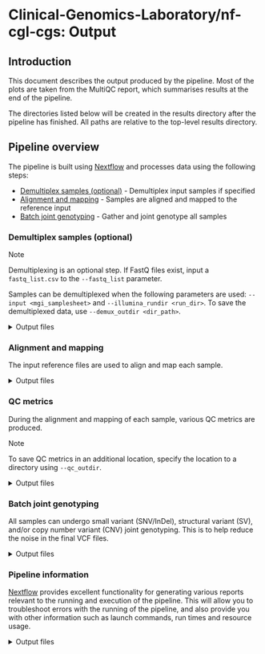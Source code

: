 # Clinical-Genomics-Laboratory/nf-cgl-cgs: Output

## Introduction

This document describes the output produced by the pipeline. Most of the plots are taken from the MultiQC report, which summarises results at the end of the pipeline.

The directories listed below will be created in the results directory after the pipeline has finished. All paths are relative to the top-level results directory.

## Pipeline overview

The pipeline is built using [Nextflow](https://www.nextflow.io/) and processes data using the following steps:

- [Demultiplex samples (optional)](#demultiplex-samples-optional) - Demultiplex input samples if specified
- [Alignment and mapping](#alignment-and-mapping) - Samples are aligned and mapped to the reference input
- [Batch joint genotyping](#batch-joint-genotyping) - Gather and joint genotype all samples

### Demultiplex samples (optional)

> [!NOTE]
> Demultiplexing is an optional step. If FastQ files exist, input a `fastq_list.csv` to the `--fastq_list` parameter.

Samples can be demultiplexed when the following parameters are used: `--input <mgi_samplesheet>` and `--illumina_rundir <run_dir>`. To save the demultiplexed data, use `--demux_outdir <dir_path>`.

<details markdown="1">
<summary>Output files</summary>

- `<params.demux_outdir>/`

  - `dragen.time_metrics.csv`: Runtime log
  - `dragen-replay.json`: Log of commands and DRAGEN configurations for demultiplexing samples.
  - `*.fastq.gz`: File that contains biological sequence data and its corresponding quality scores.

- `<params.demux_outdir>/Logs/`

  - `*.log`: DRAGEN output logs.
  - `FastqComplete.txt`: Contains timestamp of when FastQ generation is complete.

- `<params.demux_outdir>/Reports/`
  - `*_{Metrics,Stats,Counts,Barcodes}.csv`: Various QC metrics.
  - `RunInfo.xml`: Run information for sample demultiplexing.
  - `SampleSheet.csv`: Contains sample information and their corresponding indexes.
  - `fastq_list.csv`: File that contains indexes, lane, FastQ file names, etc. for each sample.

</details>

### Alignment and mapping

The input reference files are used to align and map each sample.

<details markdown="1">
<summary>Output files</summary>

- `DRAGEN_output/<sample_name>`
  - `*.bai`: An index of the Binary Alignment Map (BAM) file.
  - `*_metrics.csv`: Reports that contain various QC metrics.
  - `*.bw`: BigWig files that can be used for visualization in IGV.
  - `*.targeted.json`: Summary of variant caller results for each target.
  - `*.bam`: Binary Alignment Map (BAM) file that represents aligned sequences.
  - `*.vcf.gz`: A text file that contains information about gene sequence variations.
  - `*.gff3`: A tab-delimited text file that contains information about copy number variants (CNV).
  - `*.cnv.excluded_intervals.bed.gz`: List of genomic intervals that are excluded due to failing at least one quality requirement.
  - `*_usage.txt`: Details DRAGEN credit usage for sample alignment.
  - `*-replay.json`: Details the exact parameters and configurations used for sample alignment.

</details>

### QC metrics

During the alignment and mapping of each sample, various QC metrics are produced.

> [!NOTE]
> To save QC metrics in an additional location, specify the location to a directory using `--qc_outdir`.

<details markdown="1">
<summary>Output files</summary>

- `QC_metrics/`
  - `*_All_QC.xlsx`: Includes all quality control metrics from the analysis.
  - `*_Genoox.xlsx`: Includes only the quality control metrics required by Genoox.
  - `*_MGI_QC.xlsx`: Includes only the quality control metrics required by MGI.

</details>

### Batch joint genotyping

All samples can undergo small variant (SNV/InDel), structural variant (SV), and/or copy number variant (CNV) joint genotyping. This is to help reduce the noise in the final VCF files.

<details markdown="1">
<summary>Output files</summary>

- `DRAGEN_output/<sample_name>`
  - `*.vcf.gz`: A text file that contains information about gene sequence variations.

</details>

### Pipeline information

[Nextflow](https://www.nextflow.io/docs/latest/tracing.html) provides excellent functionality for generating various reports relevant to the running and execution of the pipeline. This will allow you to troubleshoot errors with the running of the pipeline, and also provide you with other information such as launch commands, run times and resource usage.

<details markdown="1">
<summary>Output files</summary>

- `pipeline_info/`
  - `aws_log.txt`: Contains error logs from AWS uploads.
  - `DRAGEN_usage.tsv`: Details DRAGEN credit usage for each sample and joint calling process.
  - Reports generated by Nextflow: `execution_report.html`, `execution_timeline.html`, `execution_trace.txt` and `pipeline_dag.dot`/`pipeline_dag.svg`.
  - Reports generated by the pipeline: `pipeline_report.html`, `pipeline_report.txt` and `software_versions.yml`. The `pipeline_report*` files will only be present if the `--email` / `--email_on_fail` parameter's are used when running the pipeline.
  - Reformatted samplesheet files used as input to the pipeline: `samplesheet.valid.csv`.
  - Parameters used by the pipeline run: `params.json`.

</details>

